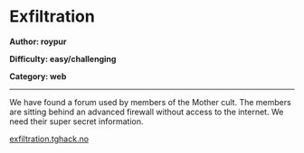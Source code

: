 # Exfiltration

**Author: roypur**

**Difficulty: easy/challenging**

**Category: web**

---

We have found a forum used by members of the Mother cult. The members are sitting behind an advanced firewall without access to the internet.
We need their super secret information.

[exfiltration.tghack.no](https://exfiltration.tghack.no)
